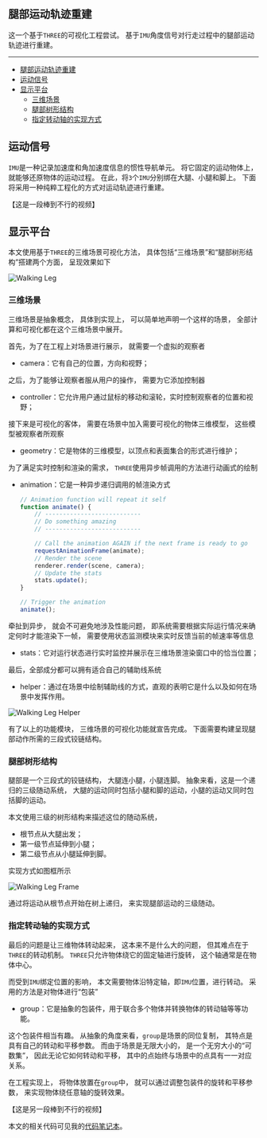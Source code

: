 ## 腿部运动轨迹重建

这一个基于`THREE`的可视化工程尝试。
基于`IMU`角度信号对行走过程中的腿部运动轨迹进行重建。

---

-   [腿部运动轨迹重建](#腿部运动轨迹重建)
-   [运动信号](#运动信号)
-   [显示平台](#显示平台)
    -   [三维场景](#三维场景)
    -   [腿部树形结构](#腿部树形结构)
    -   [指定转动轴的实现方式](#指定转动轴的实现方式)

## 运动信号

`IMU`是一种记录加速度和角加速度信息的惯性导航单元。
将它固定的运动物体上，
就能够还原物体的运动过程。
在此，将`3`个`IMU`分别绑在大腿、小腿和脚上。
下面将采用一种纯粹工程化的方式对运动轨迹进行重建。

【这是一段棒到不行的视频】

## 显示平台

本文使用基于`THREE`的三维场景可视化方法，
具体包括“三维场景”和“腿部树形结构”搭建两个方面，
呈现效果如下

![Walking Leg](WalkingLeg.png)

### 三维场景

三维场景是抽象概念，
具体到实现上，
可以简单地声明一个这样的场景，
全部计算和可视化都在这个三维场景中展开。

首先，为了在工程上对场景进行展示，
就需要一个虚拟的观察者

-   camera：它有自己的位置，方向和视野；

之后，为了能够让观察者服从用户的操作，
需要为它添加控制器

-   controller：它允许用户通过鼠标的移动和滚轮，实时控制观察者的位置和视野；

接下来是可视化的客体，
需要在场景中加入需要可视化的物体三维模型，
这些模型被观察者所观察

-   geometry：它是物体的三维模型，以顶点和表面集合的形式进行维护；

为了满足实时控制和渲染的需求，
`THREE`使用异步帧调用的方法进行动画式的绘制

-   animation：它是一种异步递归调用的帧渲染方式

    ```javascript
    // Animation function will repeat it self
    function animate() {
        // ---------------------------
        // Do something amazing
        // ---------------------------

        // Call the animation AGAIN if the next frame is ready to go
        requestAnimationFrame(animate);
        // Render the scene
        renderer.render(scene, camera);
        // Update the stats
        stats.update();
    }

    // Trigger the animation
    animate();
    ```

牵扯到异步，
就会不可避免地涉及性能问题，
即系统需要根据实际运行情况来确定何时才能渲染下一帧，
需要使用状态监测模块来实时反馈当前的帧速率等信息

-   stats：它对运行状态进行实时监控并展示在三维场景渲染窗口中的恰当位置；

最后，全部成分都可以拥有适合自己的辅助线系统

-   helper：通过在场景中绘制辅助线的方式，直观的表明它是什么以及如何在场景中发挥作用。

![Walking Leg Helper](WalkingLegHelper.png)

有了以上的功能模块，
三维场景的可视化功能就宣告完成。
下面需要构建呈现腿部动作所需的三段式铰链结构。

### 腿部树形结构

腿部是一个三段式的铰链结构，
大腿连小腿，小腿连脚。
抽象来看，这是一个递归的三级随动系统，
大腿的运动同时包括小腿和脚的运动，小腿的运动又同时包括脚的运动。

本文使用三级的树形结构来描述这位的随动系统，

-   根节点从大腿出发；
-   第一级节点延伸到小腿；
-   第二级节点从小腿延伸到脚。

实现方式如图框所示

![Walking Leg Frame](WalkingLegFrame.png)

通过将运动从根节点开始在树上递归，
来实现腿部运动的三级随动。

### 指定转动轴的实现方式

最后的问题是让三维物体转动起来，
这本来不是什么大的问题，
但其难点在于`THREE`的转动机制。
`THREE`只允许物体绕它的固定轴进行旋转，
这个轴通常是在物体中心。

而受到`IMU`绑定位置的影响，
本文需要物体沿特定轴，即`IMU`位置，进行转动。
采用的方法是对物体进行“包装”

-   group：它是抽象的包装件，用于联合多个物体并转换物体的转动轴等等功能。

这个包装件相当有趣。
从抽象的角度来看，`group`是场景的同位复制，
其特点是具有自己的转动和平移参数。
而由于场景是无限大小的，
是一个无穷大小的“可数集”，
因此无论它如何转动和平移，
其中的点始终与场景中的点具有一一对应关系。

在工程实现上，
将物体放置在`group`中，
就可以通过调整包装件的旋转和平移参数，
来实现物体绕任意轴的旋转效果。

【这是另一段棒到不行的视频】

本文的相关代码可见我的[代码笔记本](https://observablehq.com/@listenzcc/walking_leg "代码笔记本")。
